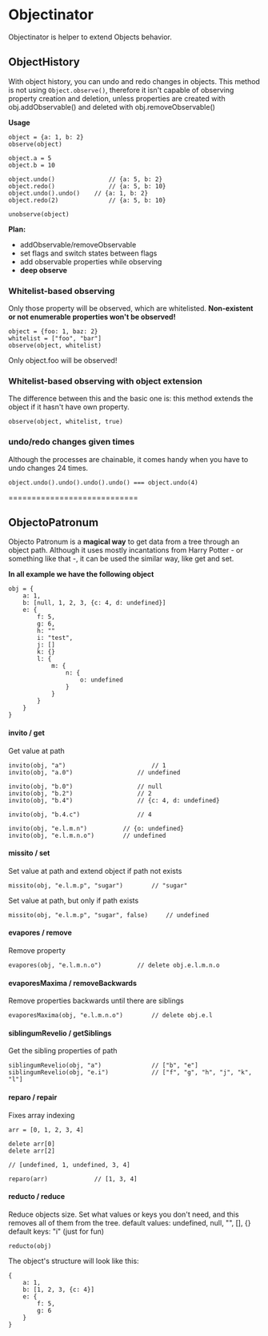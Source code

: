 # Objectinator

Objectinator is helper to extend Objects behavior.


## ObjectHistory

With object history, you can undo and redo changes in objects. This method is not using `Object.observe()`, therefore it isn't capable of observing property creation and deletion, unless properties are created with obj.addObservable() and deleted with obj.removeObservable()

**Usage**
```
object = {a: 1, b: 2}
observe(object)

object.a = 5
object.b = 10

object.undo() 				// {a: 5, b: 2}
object.redo() 				// {a: 5, b: 10}
object.undo().undo() 	// {a: 1, b: 2}
object.redo(2) 				// {a: 5, b: 10}

unobserve(object)
```

**Plan:**
- addObservable/removeObservable
- set flags and switch states between flags
- add observable properties while observing
- **deep observe**


### Whitelist-based observing

Only those property will be observed, which are whitelisted.
**Non-existent or not enumerable properties won't be observed!**

```
object = {foo: 1, baz: 2}
whitelist = ["foo", "bar"]
observe(object, whitelist)
```

Only object.foo will be observed!


### Whitelist-based observing with object extension

The difference between this and the basic one is: this method extends the object if it hasn't have own property.
```
observe(object, whitelist, true)
```

### undo/redo changes given times

Although the processes are chainable, it comes handy when you have to undo changes 24 times.

```
object.undo().undo().undo().undo() === object.undo(4)
```

============================
## ObjectoPatronum

Objecto Patronum is a **magical way** to get data from a tree through an object path. Although it uses mostly incantations from Harry Potter - or something like that -, it can be used the similar way, like get and set.

**In all example we have the following object**
```
obj = {
	a: 1,
	b: [null, 1, 2, 3, {c: 4, d: undefined}]
	e: {
		f: 5,
		g: 6,
		h: ""
		i: "test",
		j: []
		k: {}
		l: {
			m: {
				n: {
					o: undefined
				}
			}
		}
	}
}
```

#### invito / get
Get value at path

```
invito(obj, "a")						// 1
invito(obj, "a.0")					// undefined

invito(obj, "b.0")					// null
invito(obj, "b.2")					// 2
invito(obj, "b.4")					// {c: 4, d: undefined}

invito(obj, "b.4.c")				// 4

invito(obj, "e.l.m.n")			// {o: undefined}
invito(obj, "e.l.m.n.o")		// undefined
```

#### missito / set
Set value at path and extend object if path not exists
```
missito(obj, "e.l.m.p", "sugar")		// "sugar"
```

Set value at path, but only if path exists
```
missito(obj, "e.l.m.p", "sugar", false)		// undefined
```

#### evapores / remove
Remove property
```
evapores(obj, "e.l.m.n.o") 			// delete obj.e.l.m.n.o
```

#### evaporesMaxima / removeBackwards
Remove properties backwards until there are siblings
```
evaporesMaxima(obj, "e.l.m.n.o")		// delete obj.e.l
```

#### siblingumRevelio / getSiblings
Get the sibling properties of path
```
siblingumRevelio(obj, "a") 				// ["b", "e"]
siblingumRevelio(obj, "e.i") 			// ["f", "g", "h", "j", "k", "l"]
```

#### reparo / repair
Fixes array indexing
```
arr = [0, 1, 2, 3, 4]

delete arr[0]
delete arr[2]

// [undefined, 1, undefined, 3, 4]

reparo(arr) 			// [1, 3, 4]
```

#### reducto / reduce
Reduce objects size.
Set what values or keys you don't need, and this removes all of them from the tree.
default values: undefined, null, "", [], {}
default keys: "i" (just for fun)
```
reducto(obj)
```
The object's structure will look like this:
```
{
	a: 1,
	b: [1, 2, 3, {c: 4}]
	e: {
		f: 5,
		g: 6
	}
}
```